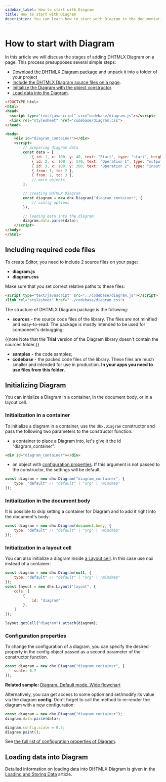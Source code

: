 ```yaml
---
sidebar_label: How to start with Diagram
title: How to start with Diagram
description: You can learn how to start with Diagram in the documentation of the DHTMLX JavaScript Diagram library. Browse developer guides and API reference, try out code examples and live demos, and download a free 30-day evaluation version of DHTMLX Diagram.
---
```


# How to start with Diagram

In this article we will discuss the stages of adding DHTMLX Diagram on a page. This process presupposes several simple steps:

- [Download the DHTMLX Diagram package](https://dhtmlx.com/docs/products/dhtmlxDiagram/download.shtml) and unpack it into a folder of your project
- [Include the DHTMLX Diagram source files on a page](#including-required-code-files).
- [Initialize the Diagram with the object constructor](#initializing-diagram).
- [Load data into the Diagram](#loading-data-into-diagram).


~~~html
<!DOCTYPE html>
<html>
<head>
  <script type="text/javascript" src="codebase/diagram.js"></script>	
  <link rel="stylesheet" href="codebase/diagram.css">
</head>

<body>
	<div id="diagram_container"></div>
	<script>
		// preparing diagram data
		const data = [ 
    		{ id: 1, x: 100, y: 40, text: "Start", type: "start", height: 50 },
			{ id: 2, x: 100, y: 170, text: "Operation 1", type: "output" },
			{ id: 3, x: 100, y: 300, text: "Operation 2", type: "input" },
			{ from: 1, to: 2 },
			{ from: 2, to: 3 },
    		// more objects
		];

		// creating DHTMLX Diagram
		const diagram = new dhx.Diagram("diagram_container", {
			// config options
		});

		// loading data into the diagram
		diagram.data.parse(data);
	</script>
</body>
</html>
~~~

Including required code files
-------------------

To create Editor, you need to include 2 source files on your page:

- **diagram.js**
- **diagram.css**

Make sure that you set correct relative paths to these files:

~~~html
<script type="text/javascript" src="../codebase/diagram.js"></script>	
<link rel="stylesheet" href="../codebase/diagram.css">
~~~

The structure of DHTMLX Diagram package is the following: 

- **sources** - the source code files of the library. The files are not minified and easy-to-read. The package is mostly intended to be used for component's debugging;

{{note Note that the **Trial** version of the Diagram library doesn't contain the sources folder.}}

- **samples** - the code samples;
- **codebase** - the packed code files of the library. These files are much smaller and intended for use in production. **In your apps you need to use files from this folder**.


Initializing Diagram
----------------

You can initialize a Diagram in a container, in the document body, or in a layout cell.

### Initialization in a container

To initialize a diagram in a container, use the `dhx.Diagram` constructor and pass the following two parameters to the constructor function:

- a container to place a Diagram into, let's give it the id "diagram_container":

~~~html title="index.html"
<div id="diagram_container"></div>
~~~

- an object with [configuration properties](#configuration-properties). If this argument is not passed to the constructor, the settings will be default.

~~~js title="index.js"
const diagram = new dhx.Diagram("diagram_container", {
	type: "default" // "default" | "org" | "mindmap"
});
~~~

### Initialization in the document body

It is possible to skip setting a container for Diagram and to add it right into the document's body:

~~~js
const diagram = new dhx.Diagram(document.body, {
	type: "default" // "default" | "org" | "mindmap"
});
~~~

### Initialization in a layout cell

You can also initialize a diagram inside [a Layout cell](https://docs.dhtmlx.com/suite/layout/). In this case use *null* instead of a container:

~~~js
const diagram = new dhx.Diagram(null, {
	type: "default" // "default" | "org" | "mindmap"
});
const layout = new dhx.Layout("layout", {
    cols: [
        {
            id: "diagram"
        },
    ]
});

layout.getCell("diagram").attach(diagram);
~~~

### Configuration properties

To change the configuration of a diagram, you can specify the desired property in the config object passed as a second parameter of the constructor function. 

~~~js
const diagram = new dhx.Diagram("diagram_container", {
	scale: 0.7
});
~~~

**Related sample:**	[Diagram. Default mode. Wide flowchart](https://snippet.dhtmlx.com/4d4k3o8p)	

Alternatively, you can get access to some option and set/modify its value via the diagram **config**. Don't forget to call the [](../../api/diagram/paint_method.md) method to re-render the diagram with a new configuration:

~~~js
const diagram = new dhx.Diagram("diagram_container");
diagram.data.parse(data);

diagram.config.scale = 0.7;
diagram.paint();
~~~

See [the full list of configuration properties of Diagram](../../../api/diagram/api_overview/#diagram-properties).

Loading data into Diagram
----------------------------

Detailed information on loading data into DHTMLX Diagram is given in the [Loading and Storing Data](../../../guides/loading_data/) article.


